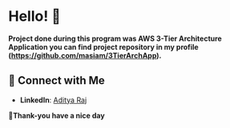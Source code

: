 # Hello! 👋

**Project done during this program was AWS 3-Tier Architecture Application you can find project repository in my profile (https://github.com/masiam/3TierArchApp).**

## 📌 **Connect with Me**  
- **LinkedIn**: [Aditya Raj](https://www.linkedin.com/in/aditya-raj-dr/)  

🎉**Thank-you have a nice day**
